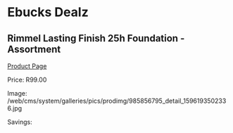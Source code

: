 
# Ebucks Dealz
## Rimmel Lasting Finish 25h Foundation - Assortment
[Product Page](https://www.ebucks.com/web/shop/productSelected.do?prodId=985856795&catId=1158500262)

Price: R99.00

Image: /web/cms/system/galleries/pics/prodimg/985856795_detail_1596193502336.jpg

Savings: 


	